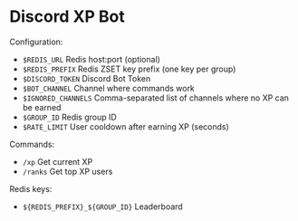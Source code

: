 # Discord XP Bot

Configuration:
 - `$REDIS_URL` Redis host:port (optional)
 - `$REDIS_PREFIX` Redis ZSET key prefix (one key per group)
 - `$DISCORD_TOKEN` Discord Bot Token
 - `$BOT_CHANNEL` Channel where commands work
 - `$IGNORED_CHANNELS` Comma-separated list of channels where no XP can be earned
 - `$GROUP_ID` Redis group ID
 - `$RATE_LIMIT` User cooldown after earning XP (seconds)
 
Commands:
 - `/xp` Get current XP
 - `/ranks` Get top XP users

Redis keys:
 - `${REDIS_PREFIX}_${GROUP_ID}` Leaderboard

